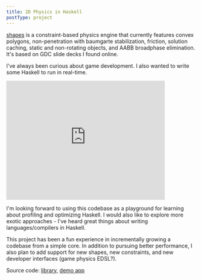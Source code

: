```yaml
---
title: 2D Physics in Haskell
postType: project
---
```


[shapes](https://github.com/ublubu/shapes) is a constraint-based physics engine that currently features convex polygons, non-penetration with baumgarte stabilization, friction, solution caching, static and non-rotating objects, and AABB broadphase elimination.
It's based on GDC slide decks I found online.

I've always been curious about game development.
I also wanted to write some Haskell to run in real-time.

<iframe width="420" height="315" src="https://www.youtube.com/embed/-2e-YW07bo0" frameborder="0" allowfullscreen></iframe>

I'm looking forward to using this codebase as a playground for learning about profiling and optimizing Haskell. I would also like to explore more exotic approaches - I've heard great things about writing languages/compilers in Haskell.

This project has been a fun experience in incrementally growing a codebase from a simple core.
In addition to pursuing better performance, I also plan to add support for new shapes, new constraints, and new developer interfaces (game physics EDSL?).

Source code:
[library](https://github.com/ublubu/shapes), [demo app](https://github.com/ublubu/shapes-demo)